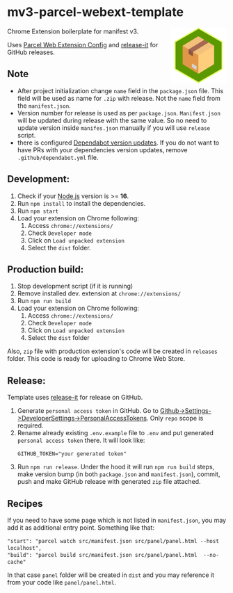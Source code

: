 # mv3-parcel-webext-template

Chrome Extension boilerplate for manifest v3.
<img align="right" width="128" src="src/images/icon256.png">

Uses [Parcel Web Extension Config](https://parceljs.org/recipes/web-extension/)
and [release-it](https://github.com/release-it/release-it) for GitHub releases.

## Note

- After project initialization change `name` field in the `package.json` file. This field will be used as name
  for `.zip` with release. Not the `name` field from the `manifest.json`.
- Version number for release is used as per `package.json`. `Manifest.json` will be updated during release with the same
  value. So no need to update version inside `manifes.json` manually if you will use `release` script.
- there is configured [Dependabot version updates](https://docs.github.com/en/code-security/dependabot/dependabot-version-updates/about-dependabot-version-updates). 
If you do not want to have PRs with your dependencies version updates, remove `.github/dependabot.yml` file.

## Development:

1. Check if your [Node.js](https://nodejs.org/) version is >= **16**.
2. Run `npm install` to install the dependencies.
3. Run `npm start`
4. Load your extension on Chrome following:
    1. Access `chrome://extensions/`
    2. Check `Developer mode`
    3. Click on `Load unpacked extension`
    4. Select the `dist` folder.

## Production build:

1. Stop development script (if it is running)
2. Remove installed dev. extension at `chrome://extensions/`
3. Run `npm run build`
4. Load your extension on Chrome following:
    1. Access `chrome://extensions/`
    2. Check `Developer mode`
    3. Click on `Load unpacked extension`
    4. Select the `dist` folder

Also, `zip` file with production extension's code will be created in `releases` folder.
This code is ready for uploading to Chrome Web Store.

## Release:

Template uses [release-it](https://github.com/release-it/release-it) for release on GitHub.

1. Generate `personal access token` in GitHub. Go to
   [Github->Settings->DeveloperSettings->PersonalAccessTokens](https://github.com/settings/tokens/new?scopes=repo&description=release-it).
   Only `repo` scope is required.
2. Rename already existing `.env.example` file to `.env` and put generated `personal access token` there. It will look
   like:
    ```
    GITHUB_TOKEN="your generated token"
    ```
3. Run `npm run release`. Under the hood it will run `npm run build` steps, make version bump (in both `package.json`
   and `manifest.json`), commit, push and make GitHub release with generated `zip` file attached.

## Recipes

If you need to have some page which is not listed in `manifest.json`, you may add it as additional entry point.
Something like that:

```
"start": "parcel watch src/manifest.json src/panel/panel.html --host localhost",
"build": "parcel build src/manifest.json src/panel/panel.html  --no-cache"
```

In that case `panel` folder will be created in `dist`
and you may reference it from your code like `panel/panel.html`.
